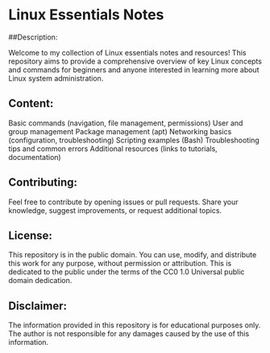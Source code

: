 # Linux Essentials Notes

##Description:

Welcome to my collection of Linux essentials notes and resources! This repository aims to provide a comprehensive overview of key Linux concepts and commands for beginners and anyone interested in learning more about Linux system administration.

## Content:

Basic commands (navigation, file management, permissions)
User and group management
Package management (apt)
Networking basics (configuration, troubleshooting)
Scripting examples (Bash)
Troubleshooting tips and common errors
Additional resources (links to tutorials, documentation)

## Contributing:

Feel free to contribute by opening issues or pull requests. Share your knowledge, suggest improvements, or request additional topics.

## License:

This repository is in the public domain. You can use, modify, and distribute this work for any purpose, without permission or attribution. This is dedicated to the public under the terms of the CC0 1.0 Universal public domain dedication.

## Disclaimer:

The information provided in this repository is for educational purposes only. The author is not responsible for any damages caused by the use of this information.
